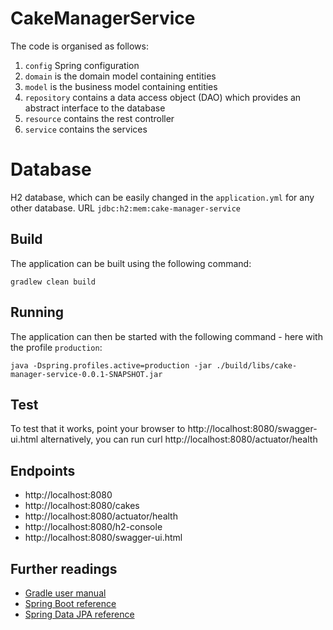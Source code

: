 # CakeManagerService
The code is organised as follows:
1. `config` Spring configuration
2. `domain` is the domain model containing entities
3. `model`  is the business model containing entities
4. `repository` contains a data access object (DAO) which provides an abstract interface to the database
5. `resource` contains the rest controller
6. `service`  contains the services

# Database
H2 database, which can be easily changed in the `application.yml` for any other database.
URL `jdbc:h2:mem:cake-manager-service`

## Build
The application can be built using the following command:
```
gradlew clean build
```

## Running 
The application can then be started with the following command - here with the profile `production`:
```
java -Dspring.profiles.active=production -jar ./build/libs/cake-manager-service-0.0.1-SNAPSHOT.jar
```

## Test
To test that it works, point your browser to http://localhost:8080/swagger-ui.html alternatively, you can run
curl http://localhost:8080/actuator/health

## Endpoints
- http://localhost:8080
- http://localhost:8080/cakes
- http://localhost:8080/actuator/health
- http://localhost:8080/h2-console
- http://localhost:8080/swagger-ui.html

## Further readings
* [Gradle user manual](https://docs.gradle.org/)  
* [Spring Boot reference](https://docs.spring.io/spring-boot/docs/current/reference/htmlsingle/)  
* [Spring Data JPA reference](https://docs.spring.io/spring-data/jpa/docs/current/reference/html/)  
